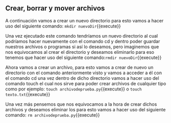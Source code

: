 ## Crear, borrar y mover archivos

A continuación vamos a crear un nuevo directorio para esto vamos a hacer uso del siguiente comando: `mkdir nuevoDir`{{execute}}

Una vez ejecutado este comando tendríamos un nuevo directorio al cual podríamos hacer nuevamente con el comando cd y dentro poder guardar nuestros archivos o programas si así lo deseamos,  pero imaginemos que nos equivocamos al crear el  directorio y deseamos eliminarlo para eso tenemos que hacer uso del siguiente comando:`rmdir nuevoDir`{{execute}}

Ahora vamos a crear un archivo, para esto vamos a crear de nuevo un directorio con el comando anteriormente visto y vamos a acceder a él con el comando cd  una vez dentro de dicho directorio vamos a hacer uso  del comando touch  el cual nos sirve para poder crear archivos de cualquier tipo como por ejemplo: `touch archivodeprueba.py`{{execute}} o `touch texto.txt`{{execute}}

Una vez más pensemos que nos equivocamos a la hora de crear dichos archivos y deseamos eliminar los para esto vamos a hacer uso del siguiente comando: `rm archivodeprueba.py`{{execute}}
